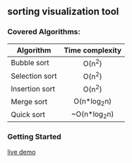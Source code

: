 ## sorting visualization tool 

### Covered Algorithms: 

| Algorithm      | Time complexity  | 
| -------------- |:----------------:|
| Bubble sort    | O(n<sup>2</sup>) |
| Selection sort | O(n<sup>2</sup>) |
| Insertion sort | O(n<sup>2</sup>) |
| Merge sort     | O(n*log<sub>2</sub>n)|
| Quick sort     |~O(n*log<sub>2</sub>n)|

### Getting Started
[live demo](https://alshlkany.github.io/Sorting-visualizer/)
